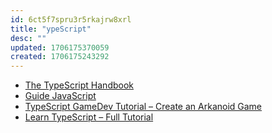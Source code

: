 ```yaml
---
id: 6ct5f7spru3r5rkajrw8xrl
title: "ypeScript"
desc: ""
updated: 1706175370059
created: 1706175243292
---
```


- [The TypeScript Handbook](https://www.typescriptlang.org/docs/handbook/intro.html)
- [Guide JavaScript](https://developer.mozilla.org/fr/docs/Web/JavaScript/Guide)
- [TypeScript GameDev Tutorial – Create an Arkanoid Game](https://www.youtube.com/watch?v=7bejSTim38A)
- [Learn TypeScript – Full Tutorial](https://www.youtube.com/watch?v=30LWjhZzg50)
